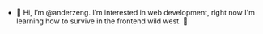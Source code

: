- 👋 Hi, I’m @anderzeng. I’m interested in web development, right now I'm learning how to survive in the frontend wild west. 👀

<!---
anderzeng/anderzeng is a ✨ special ✨ repository because its `README.md` (this file) appears on your GitHub profile.
You can click the Preview link to take a look at your changes.
--->
